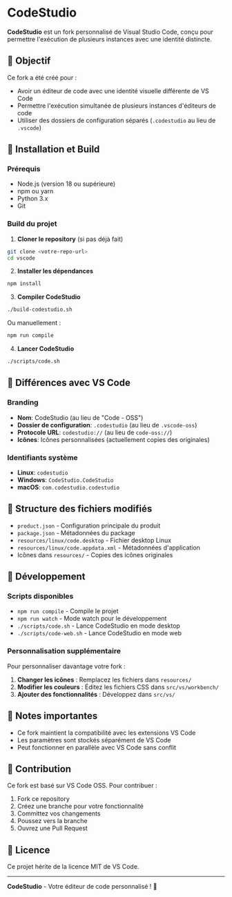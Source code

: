 # CodeStudio

**CodeStudio** est un fork personnalisé de Visual Studio Code, conçu pour permettre l'exécution de plusieurs instances avec une identité distincte.

## 🎯 Objectif

Ce fork a été créé pour :
- Avoir un éditeur de code avec une identité visuelle différente de VS Code
- Permettre l'exécution simultanée de plusieurs instances d'éditeurs de code
- Utiliser des dossiers de configuration séparés (`.codestudio` au lieu de `.vscode`)

## 🚀 Installation et Build

### Prérequis
- Node.js (version 18 ou supérieure)
- npm ou yarn
- Python 3.x
- Git

### Build du projet

1. **Cloner le repository** (si pas déjà fait)
```bash
git clone <votre-repo-url>
cd vscode
```

2. **Installer les dépendances**
```bash
npm install
```

3. **Compiler CodeStudio**
```bash
./build-codestudio.sh
```

Ou manuellement :
```bash
npm run compile
```

4. **Lancer CodeStudio**
```bash
./scripts/code.sh
```

## 🎨 Différences avec VS Code

### Branding
- **Nom**: CodeStudio (au lieu de "Code - OSS")
- **Dossier de configuration**: `.codestudio` (au lieu de `.vscode-oss`)
- **Protocole URL**: `codestudio://` (au lieu de `code-oss://`)
- **Icônes**: Icônes personnalisées (actuellement copies des originales)

### Identifiants système
- **Linux**: `codestudio` 
- **Windows**: `CodeStudio.CodeStudio`
- **macOS**: `com.codestudio.codestudio`

## 📁 Structure des fichiers modifiés

- `product.json` - Configuration principale du produit
- `package.json` - Métadonnées du package
- `resources/linux/code.desktop` - Fichier desktop Linux
- `resources/linux/code.appdata.xml` - Métadonnées d'application
- Icônes dans `resources/` - Copies des icônes originales

## 🔧 Développement

### Scripts disponibles
- `npm run compile` - Compile le projet
- `npm run watch` - Mode watch pour le développement
- `./scripts/code.sh` - Lance CodeStudio en mode desktop
- `./scripts/code-web.sh` - Lance CodeStudio en mode web

### Personnalisation supplémentaire

Pour personnaliser davantage votre fork :

1. **Changer les icônes** : Remplacez les fichiers dans `resources/`
2. **Modifier les couleurs** : Éditez les fichiers CSS dans `src/vs/workbench/`
3. **Ajouter des fonctionnalités** : Développez dans `src/vs/`

## 📝 Notes importantes

- Ce fork maintient la compatibilité avec les extensions VS Code
- Les paramètres sont stockés séparément de VS Code
- Peut fonctionner en parallèle avec VS Code sans conflit

## 🤝 Contribution

Ce fork est basé sur VS Code OSS. Pour contribuer :
1. Fork ce repository
2. Créez une branche pour votre fonctionnalité
3. Committez vos changements
4. Poussez vers la branche
5. Ouvrez une Pull Request

## 📄 Licence

Ce projet hérite de la licence MIT de VS Code.

---

**CodeStudio** - Votre éditeur de code personnalisé ! 🎉